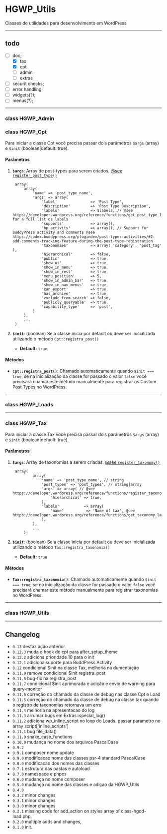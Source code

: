 # HGWP_Utils

Classes de utilidades para desenvolvimento em WordPress

***
## todo

- [ ] doc;
  - [x] tax
  - [x] cpt
  - [ ] admin
  - [ ] extras
- [ ] securit checks;
- [ ] error handling;
- [ ] widgets(?);
- [ ] menus(?);

***

### class HGWP_Admin

### class HGWP_Cpt

Para iniciar a classe Cpt você precisa passar dois parâmetros `$args` (array) e `$init` (boolean|default: true).

#### Parâmetros

1. __`$args`__:
   Array de post-types para serem criados. [@see `register_post_type()`](https://developer.wordpress.org/reference/functions/register_post_type/)

        array(
            array(
                'name' => 'post_type_name',
                'args' => array(
                    'label'               => 'Post Type',
                    'description'         => 'Post Type Description',
                    'labels'              => $labels, // @see https://developer.wordpress.org/reference/functions/get_post_type_labels/ for a full list os labels
                    'supports'            => array(),
                    'bp_activity'         => array(), // Support for BuddyPress activity and comments @see https://codex.buddypress.org/plugindev/post-types-activities/#2-add-comments-tracking-feature-during-the-post-type-registration
                    'taxonomies'          => array( 'category', 'post_tag' ),
                    'hierarchical'        => false,
                    'public'              => true,
                    'show_ui'             => true,
                    'show_in_menu'        => true,
                    'show_in_rest'        => true,
                    'menu_position'       => 5,
                    'show_in_admin_bar'   => true,
                    'show_in_nav_menus'   => true,
                    'can_export'          => true,
                    'has_archive'         => true,
                    'exclude_from_search' => false,
                    'publicly_queryable'  => true,
                    'capability_type'     => 'post',
                )
            ),
            ...
        )

2. __`$init`__: (boolean) Se a classe inicia por default ou deve ser inicializada utilizando o método `Cpt::registra_post()`
    
    - __Default:__ `true`







#### Métodos

- __`Cpt::registra_post()`__: Chamado automaticamente quando `$init === true`, se na inicialização da classe for passado o valor `false` você precisará chamar este método manualmente para registrar os Custom Post Types no WordPress.
***
### class HGWP_Loads

***
### class HGWP_Tax

Para iniciar a classe Tax você precisa passar dois parâmetros `$args` (array) e `$init` (boolean|default: true).

#### Parâmetros

1. __`$args`__:
   Array de taxonomias a serem criadas. [@see `register_taxonomy()`](https://developer.wordpress.org/reference/functions/register_taxonomy/)

        array(
                array(
                    'name' => 'post_type_name', // string
                    'post_types' => 'post_types', // string|array
                    'args' => array( // @see https://developer.wordpress.org/reference/functions/register_taxonomy/
                        'hierarchical' => true,
                    ),
                    'labels'           => array(
                        'name'          => 'Name of tax', @see https://developer.wordpress.org/reference/functions/get_taxonomy_labels/
                    ),
                ),
                ...
            );

2. __`$init`__: (boolean) Se a classe inicia por default ou deve ser inicializada utilizando o método `Tax::registra_taxonomia()`
    
    - __Default:__ `true`
#### Métodos

- __`Tax::registra_taxonomia()`__: Chamado automaticamente quando `$init === true`, se na inicialização da classe for passado o valor `false` você precisará chamar este método manualmente para registrar taxonomias no WordPress.
***
### class HGWP_Utils

***
## Changelog
- `0.13` desfaz ação anterior
- `0.12.3` muda o hook do cpt para after_setup_theme
- `0.12.2` adiciona prioridade 10 para o init
- `0.12.1` adiciona suporte para BuddPress Activity
- `0.12` condicional $init na classe Tax, melhoria na dumentação
- `0.11.9` remove condicional $init registra_post
- `0.11.8` bug-fix na registra_post
- `0.11.7` condicional $init aprimorada e adição e envio de warning para query-monitor
- `0.11.6` correção do chamado da classe de debug nas classe Cpt e Load
- `0.11.5` correção do chamado da classe de debug na classe tax quando o registro de taxonomias retornava um erro
- `0.11.4` melhoria na apresentacao do log
- `0.11.3` arrumar bugs em Extras::special_log()
- `0.11.2` adiciona wp_inline_script no loop do Loads. passar parametro no array script['inline_scripts']
- `0.11.1` bug file_data()
- `0.11.0` snake_case_functions
- `0.10.0` mudança no nome dos arquivos PascalCase 
- `0.9.2`
- `0.9.1` composer nome update
- `0.9.0` modificacao nome das classes psr-4 standard PascalCase
- `0.8.0` modificacao dos nomes das classes
- `0.7.1` estrutura das pastas e autoload
- `0.7.0` namespace e phpcs
- `0.6.0` mudança no nome composer
- `0.5.0` mudança no nome das classes e adiçao da HGWP_Utils
- `0.4.0` 
- `0.3.2` minor changes
- `0.3.1` minor changes
- `0.3.0` minor changes
- `0.2.1` missing code for add_action on styles array of class-hgod-load.php,
- `0.2.0` multiple adds and changes,
- `0.1.0` init.

